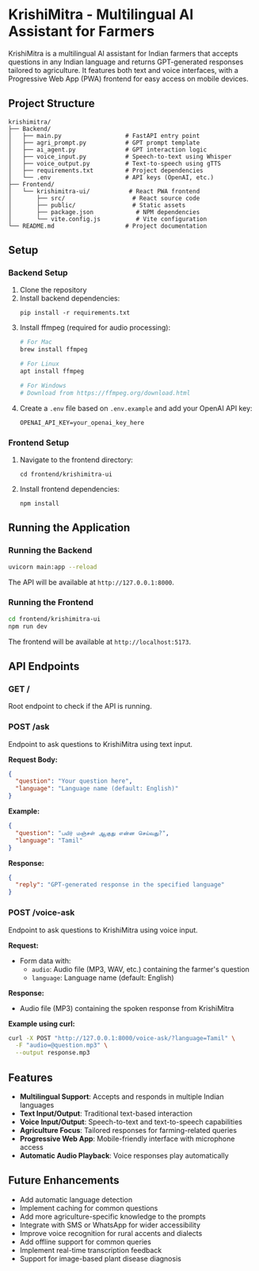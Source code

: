 # KrishiMitra - Multilingual AI Assistant for Farmers

KrishiMitra is a multilingual AI assistant for Indian farmers that accepts questions in any Indian language and returns GPT-generated responses tailored to agriculture. It features both text and voice interfaces, with a Progressive Web App (PWA) frontend for easy access on mobile devices.

## Project Structure

```
krishimitra/
├── Backend/
│   ├── main.py                  # FastAPI entry point
│   ├── agri_prompt.py           # GPT prompt template
│   ├── ai_agent.py              # GPT interaction logic
│   ├── voice_input.py           # Speech-to-text using Whisper
│   ├── voice_output.py          # Text-to-speech using gTTS
│   ├── requirements.txt         # Project dependencies
│   └── .env                     # API keys (OpenAI, etc.)
├── Frontend/
│   └── krishimitra-ui/           # React PWA frontend
│       ├── src/                   # React source code
│       ├── public/                # Static assets
│       ├── package.json            # NPM dependencies
│       └── vite.config.js          # Vite configuration
└── README.md                    # Project documentation
```

## Setup

### Backend Setup

1. Clone the repository
2. Install backend dependencies:
   ```
   pip install -r requirements.txt
   ```
3. Install ffmpeg (required for audio processing):
   ```bash
   # For Mac
   brew install ffmpeg

   # For Linux
   apt install ffmpeg

   # For Windows
   # Download from https://ffmpeg.org/download.html
   ```
4. Create a `.env` file based on `.env.example` and add your OpenAI API key:
   ```
   OPENAI_API_KEY=your_openai_key_here
   ```

### Frontend Setup

1. Navigate to the frontend directory:
   ```
   cd frontend/krishimitra-ui
   ```
2. Install frontend dependencies:
   ```
   npm install
   ```

## Running the Application

### Running the Backend

```bash
uvicorn main:app --reload
```

The API will be available at `http://127.0.0.1:8000`.

### Running the Frontend

```bash
cd frontend/krishimitra-ui
npm run dev
```

The frontend will be available at `http://localhost:5173`.

## API Endpoints

### GET /
Root endpoint to check if the API is running.

### POST /ask
Endpoint to ask questions to KrishiMitra using text input.

**Request Body:**
```json
{
  "question": "Your question here",
  "language": "Language name (default: English)"
}
```

**Example:**
```json
{
  "question": "பயிர் மஞ்சள் ஆகுது என்ன செய்வது?",
  "language": "Tamil"
}
```

**Response:**
```json
{
  "reply": "GPT-generated response in the specified language"
}
```

### POST /voice-ask
Endpoint to ask questions to KrishiMitra using voice input.

**Request:**
- Form data with:
  - `audio`: Audio file (MP3, WAV, etc.) containing the farmer's question
  - `language`: Language name (default: English)

**Response:**
- Audio file (MP3) containing the spoken response from KrishiMitra

**Example using curl:**
```bash
curl -X POST "http://127.0.0.1:8000/voice-ask/?language=Tamil" \
  -F "audio=@question.mp3" \
  --output response.mp3
```

## Features

- **Multilingual Support**: Accepts and responds in multiple Indian languages
- **Text Input/Output**: Traditional text-based interaction
- **Voice Input/Output**: Speech-to-text and text-to-speech capabilities
- **Agriculture Focus**: Tailored responses for farming-related queries
- **Progressive Web App**: Mobile-friendly interface with microphone access
- **Automatic Audio Playback**: Voice responses play automatically

## Future Enhancements

- Add automatic language detection
- Implement caching for common questions
- Add more agriculture-specific knowledge to the prompts
- Integrate with SMS or WhatsApp for wider accessibility
- Improve voice recognition for rural accents and dialects
- Add offline support for common queries
- Implement real-time transcription feedback
- Support for image-based plant disease diagnosis
